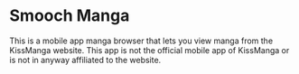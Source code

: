 # Smooch Manga
This is a mobile app manga browser that lets you view manga from the KissManga website. This app is not the official mobile app of KissManga or is not in anyway affiliated to the website.
